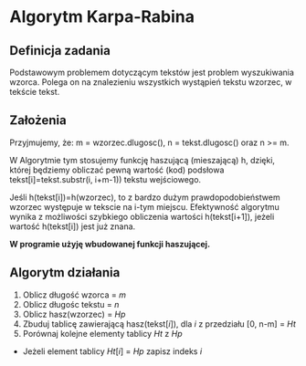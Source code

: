 ﻿# Algorytm Karpa-Rabina 

## Definicja zadania

Podstawowym problemem dotyczącym tekstów jest problem wyszukiwania wzorca. 
Polega on na znalezieniu wszystkich wystąpień tekstu wzorzec, w tekście tekst. 

## Założenia

Przyjmujemy, że: m = wzorzec.dlugosc(), n = tekst.dlugosc() oraz n >= m.

W Algorytmie tym stosujemy funkcję haszującą (mieszającą) h, dzięki, 
której będziemy obliczać pewną wartość (kod) podsłowa tekst\[i\]=tekst.substr(i, i+m-1)) 
tekstu wejściowego. 

Jeśli h(tekst\[i\])=h(wzorzec), to z bardzo dużym prawdopodobieństwem 
wzorzec występuje w tekscie na i-tym miejscu. Efektywność algorytmu wynika z możliwości 
szybkiego obliczenia wartości h(tekst\[i+1\]), jeżeli wartość h(tekst\[i\]) jest już znana.

**W programie użyję wbudowanej funkcji haszującej.**

## Algorytm działania

1. Oblicz długość wzorca = _m_
2. Oblicz długośc tekstu = _n_
3. Oblicz hasz(wzorzec) = _Hp_
4. Zbuduj tablicę zawierającą hasz(tekst\[_i_\]), dla _i_ z przedziału \[0, n-m\] = _Ht_
5. Porównaj kolejne elementy tablicy _Ht_ z _Hp_
 - Jeżeli element tablicy _Ht_[_i_] = _Hp_ zapisz indeks _i_
 